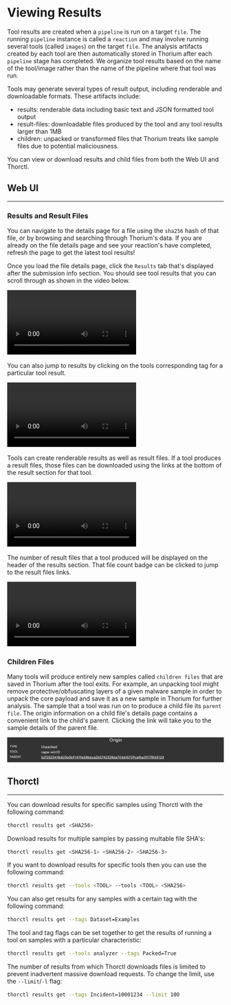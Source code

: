 # Viewing Results

Tool results are created when a `pipeline` is run on a target `file`. The running `pipeline` instance is called a
`reaction` and may involve running several tools (called `images`) on the target `file`. The analysis artifacts created
by each tool are then automatically stored in Thorium after each `pipeline` stage has completed. We organize tool
results based on the name of the tool/image rather than the name of the pipeline where that tool was run.

Tools may generate several types of result output, including renderable and downloadable formats. These artifacts
include:

- results: renderable data including basic text and JSON formatted tool output
- result-files: downloadable files produced by the tool and any tool results larger than 1MB
- children: unpacked or transformed files that Thorium treats like sample files due to potential maliciousness.

You can view or download results and child files from both the Web UI and Thorctl.

## Web UI
---

### Results and Result Files

You can navigate to the details page for a file using the `sha256` hash of that file, or by browsing and searching
through Thorium's data. If you are already on the file details page and see your reaction's have completed, refresh the
page to get the latest tool results!

<script>
  let base = window.location.origin;
  document.write("<pre>");
  document.write("<a href=" + base + "/file/SHA256" + ">");
  document.write(base + "/file/[SHA256]");
  document.write("</a>");
  document.write("</pre>");
</script>

Once you load the file details page, click the `Results` tab that's displayed after the submission info section. You
should see tool results that you can scroll through as shown in the video below.

<video autoplay loop controls>
  <source src="../static_resources/results/results-view.mp4", type="video/mp4">
</video>

You can also jump to results by clicking on the tools corresponding tag for a particular tool result.

<video autoplay loop controls>
  <source src="../static_resources/results/results-jump-by-tag.mp4", type="video/mp4">
</video>

Tools can create renderable results as well as result files. If a tool produces a result files, those files can be
downloaded using the links at the bottom of the result section for that tool.

<video autoplay loop controls>
  <source src="../static_resources/results/results-files-download.mp4", type="video/mp4">
</video>

The number of result files that a tool produced will be displayed on the header of the results section. That file
count badge can be clicked to jump to the result files links.

<video autoplay loop controls>
  <source src="../static_resources/results/results-files-view.mp4", type="video/mp4">
</video>

### Children Files

Many tools will produce entirely new samples called `children files` that are saved in Thorium after the tool exits.
For example, an unpacking tool might remove protective/obfuscating layers of a given malware sample in order to unpack
the core payload and save it as a new sample in Thorium for further analysis. The sample that a tool was run on to
produce a child file its `parent file`. The origin information on a child file's details page contains a convenient link
to the child's parent. Clicking the link will take you to the sample details of the parent file.

<p align="center">
    <img width="800" src="./../static_resources/results/children-files-parent-link.png">
</p>

## Thorctl
---

You can download results for specific samples using Thorctl with the following command:

```bash
thorctl results get <SHA256>
```

Download results for multiple samples by passing multable file SHA's:

```bash
thorctl results get <SHA256-1> <SHA256-2> <SHA256-3>
```

If you want to download results for specific tools then you can use the following command:

```bash
thorctl results get --tools <TOOL> --tools <TOOL> <SHA256>
```

You can also get results for any samples with a certain tag with the following command:

```bash
thorctl results get --tags Dataset=Examples
```

The tool and tag flags can be set together to get the results of running a tool on samples with a particular
characteristic:

```bash
thorctl results get --tools analyzer --tags Packed=True
```

The number of results from which Thorctl downloads files is limited to prevent inadvertent massive download requests.
To change the limit, use the `--limit`/`-l` flag:

```bash
thorctl results get --tags Incident=10001234 --limit 100
```